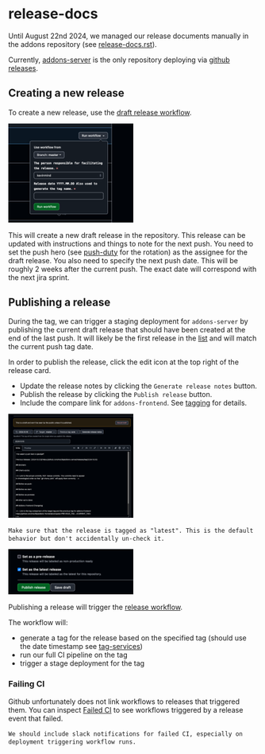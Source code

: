 # release-docs

Until August 22nd 2024, we managed our release documents manually in the addons repository (see [release-docs.rst][addons-releases]).

Currently, [addons-server][addons-server] is the only repository deploying via [github releases][addons-server-releases].

## Creating a new release

To create a new release, use the [draft release workflow][draft-release-workflow].

<img src="../../images/draft_release.png" width="50%">

This will create a new draft release in the repository. This release can be updated with instructions and things to note for the next push.
You need to set the push hero (see [push-duty](./index.md) for the rotation) as the assignee for the draft release.
You also need to specify the next push date. This will be roughly 2 weeks after the current push. The exact date will correspond
with the next jira sprint.

## Publishing a release

During the tag, we can trigger a staging deployment for `addons-server` by publishing the current draft release
that should have been created at the end of the last push. It will likely be the first release in the [list][addons-server-releases]
and will match the current push tag date.

In order to publish the release, click the edit icon at the top right of the release card.

- Update the release notes by clicking the `Generate release notes` button.
- Publish the release by clicking the `Publish release` button.
- Include the compare link for `addons-frontend`. See [tagging](./tag-services.md) for details.

<img src="../../images/publish_release.png" width="50%">

```{warning}
Make sure that the release is tagged as "latest". This is the default behavior but don't accidentally un-check it.
```

<img src="../../images/latest_release.png" width="50%">

Publishing a release will trigger the [release workflow][release-workflow].

The workflow will:

- generate a tag for the release based on the specified tag (should use the date timestamp see [tag-services](./tag-services))
- run our full CI pipeline on the tag
- trigger a stage deployment for the tag

### Failing CI

Github unfortunately does not link workflows to releases that triggered them. You can inspect [Failed CI][failed-ci-query]
to see workflows triggered by a release event that failed.

```{tip}
We should include slack notifications for failed CI, especially on deployment triggering workflow runs.
```

[failed-ci-query]: https://github.com/mozilla/addons-server/actions/workflows/ci.yml?query=event%3Arelease+is%3Afailure
[release-workflow]: https://github.com/mozilla/addons-server/actions/workflows/release.yml
[draft-release-workflow]: https://github.com/mozilla/addons-server/actions/workflows/draft_release.yml
[addons-server]: https://github.com/mozilla/addons-server
[addons-server-releases]: https://github.com/mozilla/addons-server/releases
[addons-releases]: https://github.com/mozilla/addons/tree/main/releases
